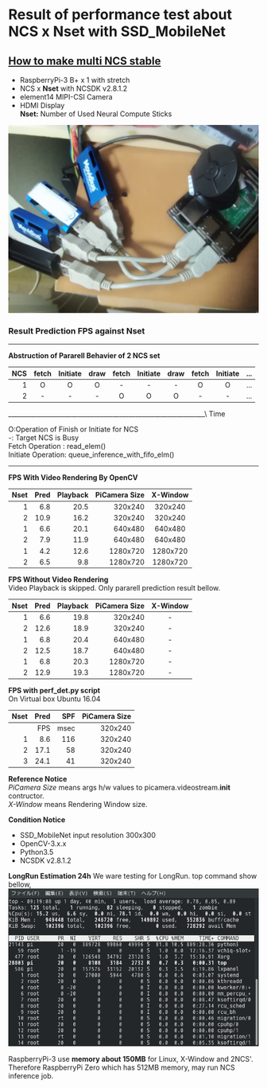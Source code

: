 # Result of performance test about NCS x Nset with SSD_MobileNet

## [How to make multi NCS stable](HowToMakeNCSStable.md)

- RaspberryPi-3 B+ x 1 with stretch  
- NCS x **Nset** with NCSDK v2.8.1.2  
- element14 MIPI-CSI Camera  
- HDMI Display  
**Nset:** Number of Used Neural Compute Sticks  

![](files/MultiSticks.jpg)

### Result Prediction FPS against Nset

***
**Abstruction of Pararell Behavier of 2 NCS set**  

|NCS|fetch|Initiate|draw|fetch|Initiate|draw|fetch|Initiate|...|
| -:| :-: |  :-:   | :-:| :-: |  :-:   | :-:| :-: |  :-:   |:-:|
|1  |    O|       O|   O|    -|       -|   -|    O|       O|...|
|2  |    -|       -|   -|    O|       O|   O|    -|       -|...|

______________________________________________________________\ Time

O:Operation of Finish or Initiate for NCS  
-: Target NCS is Busy  
Fetch Operation : read_elem()  
Initiate Operation: queue_inference_with_fifo_elm()  
***  

**FPS With Video Rendering By OpenCV**

|Nset|Pred|Playback|PiCamera Size|X-Window|
|-:|  -:|  -:|       -:|   :-:   |
| 1| 6.8|20.5|  320x240|  320x240|
| 2|10.9|16.2|  320x240|  320x240|
| 1| 6.6|20.1|  640x480|  640x480|
| 2| 7.9|11.9|  640x480|  640x480|
| 1| 4.2|12.6| 1280x720| 1280x720|
| 2| 6.5| 9.8| 1280x720| 1280x720|

**FPS Without Video Rendering**  
Video Playback is skipped. Only pararell prediction result bellow.  

|Nset|Pred|Playback|PiCamera Size|X-Window|
|-:|  -:|  -:|       -:|:-:|
| 1| 6.6|19.8|  320x240| - |
| 2|12.6|18.9|  320x240| - |
| 1| 6.8|20.4|  640x480| - |
| 2|12.5|18.7|  640x480| - |
| 1| 6.8|20.3| 1280x720| - |
| 2|12.9|19.3| 1280x720| - |

**FPS with perf_det.py script**  
On Virtual box Ubuntu 16.04

|Nset|Pred|SPF|PiCamera Size|
|  -:|  -:|  -:|       -:|
|    | FPS|msec|  320x240|
|   1| 8.6| 116|  320x240|
|   2|17.1|  58|  320x240|
|   3|24.1|  41|  320x240|

**Reference Notice**  
*PiCamera Size* means args h/w values to picamera.videostream.__init__ contructor.   
*X-Window* means Rendering Window size.  

**Condition Notice**  
- SSD_MobileNet input resolution 300x300
- OpenCV-3.x.x
- Python3.5
- NCSDK v2.8.1.2

**LongRun Estimation 24h**
We ware testing for LongRun. top command show bellow,
![](files/top_longrun24h.png)

RaspberryPi-3 use **memory about 150MB** for Linux, X-Window and 2NCS'.  
Therefore RaspberryPi Zero which has 512MB memory, may run NCS inference job.  

